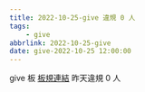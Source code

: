 ```yaml
---
title: 2022-10-25-give 違規 0 人
tags:
    - give
abbrlink: 2022-10-25-give
date: give-2022-10-25 12:00:00
---
```

give 板 [板規連結](https://www.ptt.cc/bbs/give/M.1612495900.A.C32.html)
昨天違規 0 人
